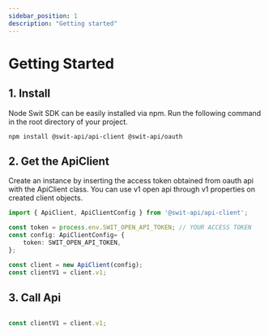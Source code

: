 ```yaml
---
sidebar_position: 1
description: "Getting started"
---
```


# Getting Started

## 1. Install

Node Swit SDK can be easily installed via npm. 
Run the following command in the root directory of your project.

```shell
npm install @swit-api/api-client @swit-api/oauth
```

## 2. Get the ApiClient


Create an instance by inserting the access token obtained 
from oauth api with the ApiClient class. 
You can use v1 open api through v1 properties on created client objects.

```typescript
import { ApiClient, ApiClientConfig } from '@swit-api/api-client';

const token = process.env.SWIT_OPEN_API_TOKEN; // YOUR ACCESS TOKEN
const config: ApiClientConfig= {
    token: SWIT_OPEN_API_TOKEN,
};

const client = new ApiClient(config);
const clientV1 = client.v1;
```

## 3. Call Api

```typescript

const clientV1 = client.v1;

```
